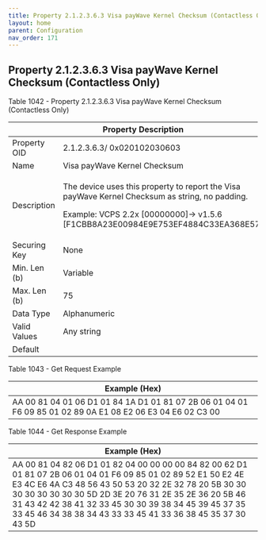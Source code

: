 ```yaml
---
title: Property 2.1.2.3.6.3 Visa payWave Kernel Checksum (Contactless Only)
layout: home
parent: Configuration
nav_order: 171
---
```


## Property 2.1.2.3.6.3 Visa payWave Kernel Checksum (Contactless Only)

Table 1042 - Property 2.1.2.3.6.3 Visa payWave Kernel Checksum
(Contactless Only)

<table>
<colgroup>
<col style="width: 14%" />
<col style="width: 85%" />
</colgroup>
<thead>
<tr>
<th colspan="2">Property Description</th>
</tr>
</thead>
<tbody>
<tr>
<td>Property OID</td>
<td>2.1.2.3.6.3/ 0x020102030603</td>
</tr>
<tr>
<td>Name</td>
<td>Visa payWave Kernel Checksum</td>
</tr>
<tr>
<td>Description</td>
<td><p>The device uses this property to report the Visa payWave Kernel
Checksum as string, no padding.</p>
<p>Example: VCPS 2.2x [00000000]-&gt; v1.5.6
[F1CBB8A23E00984E9E753EF4884C33EA368E570C]</p></td>
</tr>
<tr>
<td>Securing Key</td>
<td>None</td>
</tr>
<tr>
<td>Min. Len (b)</td>
<td>Variable</td>
</tr>
<tr>
<td>Max. Len (b)</td>
<td>75</td>
</tr>
<tr>
<td>Data Type</td>
<td>Alphanumeric</td>
</tr>
<tr>
<td>Valid Values</td>
<td>Any string</td>
</tr>
<tr>
<td>Default</td>
<td></td>
</tr>
</tbody>
</table>

Table 1043 - Get Request Example

| Example (Hex) |
|----|
| AA 00 81 04 01 06 D1 01 84 1A D1 01 81 07 2B 06 01 04 01 F6 09 85 01 02 89 0A E1 08 E2 06 E3 04 E6 02 C3 00 |

Table 1044 - Get Response Example

| Example (Hex) |
|----|
| AA 00 81 04 82 06 D1 01 82 04 00 00 00 00 84 82 00 62 D1 01 81 07 2B 06 01 04 01 F6 09 85 01 02 89 52 E1 50 E2 4E E3 4C E6 4A C3 48 56 43 50 53 20 32 2E 32 78 20 5B 30 30 30 30 30 30 30 30 5D 2D 3E 20 76 31 2E 35 2E 36 20 5B 46 31 43 42 42 38 41 32 33 45 30 30 39 38 34 45 39 45 37 35 33 45 46 34 38 38 34 43 33 33 45 41 33 36 38 45 35 37 30 43 5D |

##